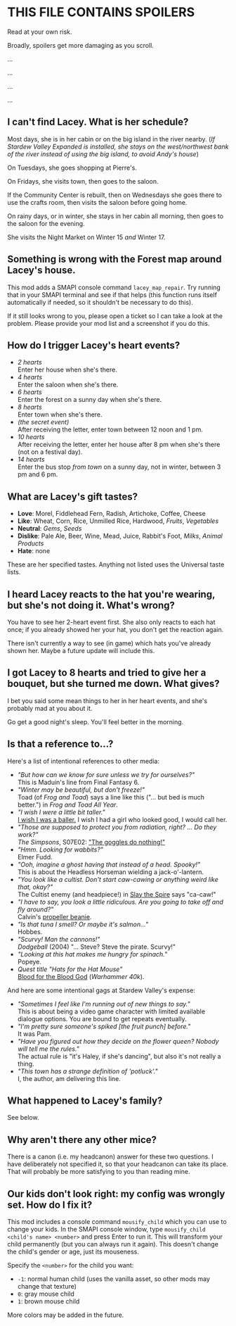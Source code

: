 # THIS FILE CONTAINS SPOILERS
Read at your own risk.

Broadly, spoilers get more damaging as you scroll.

...

...

...

...

## I can't find Lacey. What is her schedule?

Most days, she is in her cabin or on the big island in the river nearby. (*If Stardew Valley Expanded is installed, she stays on the west/northwest bank of the river instead of using the big island, to avoid Andy's house*)

On Tuesdays, she goes shopping at Pierre's.

On Fridays, she visits town, then goes to the saloon.

If the Community Center is rebuilt, then on Wednesdays she goes there to use
the crafts room, then visits the saloon before going home.

On rainy days, or in winter, she stays in her cabin all morning, then goes to
the saloon for the evening.

She visits the Night Market on Winter 15 *and* Winter 17.

## Something is wrong with the Forest map around Lacey's house.

This mod adds a SMAPI console command `lacey_map_repair`. Try running that in
your SMAPI terminal and see if that helps (this function runs itself
automatically if needed, so it shouldn't be necessary to do this).

If it still looks wrong to you, please open a ticket so I can take a look at
the problem. Please provide your mod list and a screenshot if you do this.

## How do I trigger Lacey's heart events?

* *2 hearts*\
Enter her house when she's there.
* *4 hearts*\
Enter the saloon when she's there.
* *6 hearts*\
Enter the forest on a sunny day when she's there.
* *8 hearts*\
Enter town when she's there.
* *(the secret event)*\
After receiving the letter, enter town between 12 noon and 1 pm.
* *10 hearts*\
After receiving the letter, enter her house after 8 pm when she's there
(not on a festival day).
* *14 hearts*\
Enter the bus stop *from town* on a sunny day, not in
winter, between 3 pm and 6 pm.

## What are Lacey's gift tastes?

* **Love**: Morel, Fiddlehead Fern, Radish, Artichoke, Coffee, Cheese
* **Like**: Wheat, Corn, Rice, Unmilled Rice, Hardwood, *Fruits*, *Vegetables*
* **Neutral**: *Gems*, *Seeds*
* **Dislike**: Pale Ale, Beer, Wine, Mead, Juice, Rabbit's Foot, *Milks*, *Animal Products*
* **Hate**: none

These are her specified tastes. Anything not listed uses the Universal taste
lists.

## I heard Lacey reacts to the hat you're wearing, but she's not doing it. What's wrong?

You have to see her 2-heart event first. She also only reacts to each hat once;
if you already showed her your hat, you don't get the reaction again.

There isn't currently a way to see (in game) which hats you've already shown
her. Maybe a future update will include this.

## I got Lacey to 8 hearts and tried to give her a bouquet, but she turned me down. What gives?

I bet you said some mean things to her in her heart events, and she's probably
mad at you about it.

Go get a good night's sleep. You'll feel better in the morning.

## Is that a reference to...?
Here's a list of intentional references to other media:

* *"But how can we know for sure unless we try for ourselves?"*\
This is Maduin's line from Final Fantasy 6.
* *"Winter may be beautiful, but don't freeze!"*\
Toad (of *Frog and Toad*) says a line like this ("... but bed is much better.")
in *Frog and Toad All Year*.
* *"I wish I were a little bit taller."*\
[I wish I was a baller.](https://www.youtube.com/watch?v=cmXZOI7cM0M)
I wish I had a girl who looked good, I would call her.
* *"Those are supposed to protect you from radiation, right?
... Do they work?"*\
*The Simpsons*, S07E02: ["The goggles do nothing!"](https://frinkiac.com/caption/S07E02/966381)
* *"Hmm. Looking for wabbits?"*\
Elmer Fudd.
* *"Ooh, imagine a ghost having that instead of a head. Spooky!"*\
This is about the Headless Horseman wielding a jack-o'-lantern.
* *"You look like a cultist. Don't start caw-cawing or anything weird like
that, okay?"*\
The Cultist enemy (and headpiece!) in [Slay the Spire](https://www.megacrit.com/)
says "ca-caw!"
* *"I have to say, you look a little ridiculous. Are you going to take off and
fly around?"*\
Calvin's [propeller beanie](https://assets.amuniversal.com/4753ecc0deca013171a6005056a9545d).
* *"Is that tuna I smell? Or maybe it's salmon..."*\
Hobbes.
* *"Scurvy! Man the cannons!"*\
*Dodgeball* (2004) "... Steve? Steve the pirate. Scurvy!"
* *"Looking at this hat makes me hungry for spinach."*\
Popeye.
* *Quest title "Hats for the Hat Mouse"*\
[Blood for the Blood God](https://knowyourmeme.com/memes/blood-for-the-blood-god)
(*Warhammer 40k*).

And here are some intentional gags at Stardew Valley's expense:

* *"Sometimes I feel like I'm running out of new things to say."*\
This is about being a video game character with limited available dialogue
options. You are bound to get repeats eventually.
* *"I'm pretty sure someone's spiked [the fruit punch] before."*\
It was Pam.
* *"Have you figured out how they decide on the flower queen? Nobody will tell
me the rules."*\
The actual rule is "it's Haley, if she's dancing", but also it's not really a
thing.
* *"This town has a strange definition of 'potluck'."*\
I, the author, am delivering this line.

## What happened to Lacey's family?

See below.

## Why aren't there any other mice?

There is a canon (i.e. my headcanon) answer for these two questions. I have
deliberately not specified it, so that your headcanon can take its place. That
will probably be more satisfying to you than reading mine.

## Our kids don't look right: my config was wrongly set. How do I fix it?

This mod includes a console command `mousify_child` which you can use to change
your kids. In the SMAPI console window, type `mousify_child <child's name>
<number>` and press Enter to run it. This will transform your child permanently
(but you can always run it again). This doesn't change the child's gender or
age, just its mouseness.

Specify the `<number>` for the child you want:

* `-1`: normal human child (uses the vanilla asset, so other mods may change that texture)
* `0`: gray mouse child
* `1`: brown mouse child

More colors may be added in the future.
